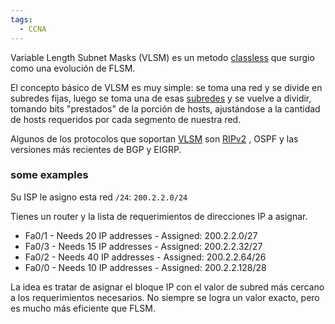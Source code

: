 ```yaml
---
tags:
  - CCNA
---
```

Variable Length Subnet Masks (VLSM) es un metodo [classless](classless.md) que surgio como una evolución de FLSM. 

El concepto básico de VLSM es muy simple: se toma una red y se divide en subredes fijas, luego se toma una de esas [subredes](https://es.wikipedia.org/wiki/Subred "Subred") y se vuelve a dividir, tomando bits "prestados" de la porción de hosts, ajustándose a la cantidad de hosts requeridos por cada segmento de nuestra red.

Algunos de los protocolos que soportan [VLSM]() son [RIPv2](RIPv2.md) , OSPF y las versiones más recientes de BGP y EIGRP.


### some examples 
Su ISP le asigno esta red `/24`: `200.2.2.0/24`

Tienes un router y la lista de requerimientos de direcciones IP a asignar. 
- Fa0/1 - Needs 20 IP addresses - Assigned: 200.2.2.0/27
- Fa0/3 - Needs 15 IP addresses - Assigned: 200.2.2.32/27
- Fa0/2 - Needs 40 IP addresses - Assigned: 200.2.2.64/26
- Fa0/0 - Needs 10 IP addresses - Assigned: 200.2.2.128/28

La idea es tratar de asignar el bloque IP con el valor de subred más cercano a los requerimientos necesarios. No siempre se logra un valor exacto, pero es mucho más eficiente que FLSM. 